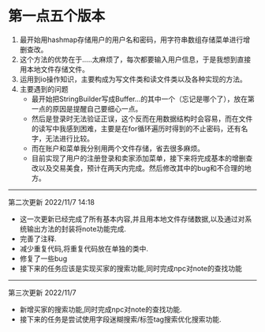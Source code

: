 # 第一点五个版本
1. 最开始用hashmap存储用户的用户名和密码，用字符串数组存储菜单进行增删查改。
2. 这个方法的优势在于.....太麻烦了，每次都要输入用户信息，于是我想到直接用本地文件存储文件。
3. 运用到io操作知识，主要构成为写文件类和读文件类以及各种实现的方法。
4. 主要遇到的问题
   * 最开始把StringBuilder写成Buffer...的其中一个（忘记是哪个了），放在第一点的原因是提醒自己要细心一点。
   * 然后是登录时无法验证正误，这个反而在用数据结构时会容易，而在文件的读写中我感到困难，主要是在for循环遍历时得到的不止密码，还有名字，无法进行比较。
   * 而在账户和菜单我分别用两个文件存储，省去很多麻烦。
   * 目前实现了用户的注册登录和卖家添加菜单，接下来将完成基本的增删查改以及交易美食，预计在两天内完成。然后修改其中的bug和不合理的地方。

********

第二次更新       2022/11/7    14:18

* 这一次更新已经完成了所有基本内容,并且用本地文件存储数据,以及通过对系统输出方法的封装将note功能完成.
* 完善了注释.
* 减少重复代码,将重复代码放在单独的类中.
* 修复了一些bug
* 接下来的任务应该是实现买家的搜索功能,同时完成npc对note的查找功能

******

第三次更新 2022/11/7

* 新增买家的搜索功能,同时完成npc对note的查找功能.
* 接下来的任务是尝试使用字段迷糊搜索/标签tag搜索优化搜索功能.